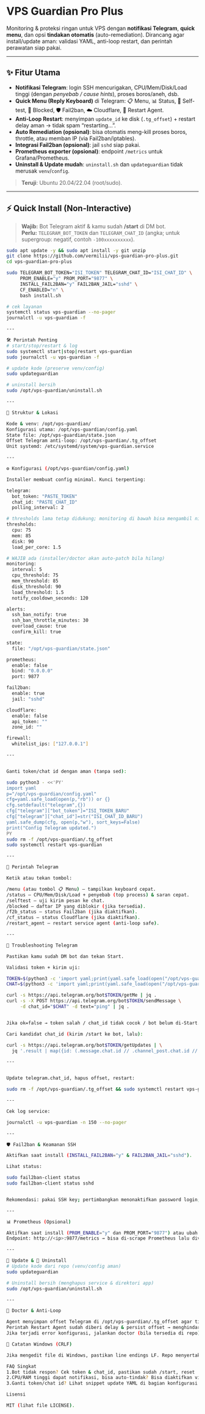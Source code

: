 # VPS Guardian Pro Plus

Monitoring & proteksi ringan untuk VPS dengan **notifikasi Telegram**, **quick menu**, dan opsi **tindakan otomatis** (auto-remediation). Dirancang agar install/update aman: validasi YAML, anti-loop restart, dan perintah perawatan siap pakai.

---

## ✨ Fitur Utama

- **Notifikasi Telegram**: login SSH mencurigakan, CPU/Mem/Disk/Load tinggi (dengan *penyebab / cause hints*), proses boros/aneh, dsb.
- **Quick Menu (Reply Keyboard)** di Telegram: 📋 Menu, 📊 Status, 🧪 Self-test, 🚫 Blocked, 🛡 Fail2ban, ☁️ Cloudflare, 🔁 Restart Agent.
- **Anti-Loop Restart**: menyimpan `update_id` ke disk (`.tg_offset`) + restart delay aman → tidak spam “restarting…”.
- **Auto Remediation (opsional)**: bisa otomatis meng-kill proses boros, throttle, atau memban IP (via Fail2ban/iptables).
- **Integrasi Fail2ban (opsional)**: jail `sshd` siap pakai.
- **Prometheus exporter (opsional)**: endpoint `/metrics` untuk Grafana/Prometheus.
- **Uninstall & Update mudah**: `uninstall.sh` dan `updateguardian` tidak merusak `venv`/`config`.

> **Teruji**: Ubuntu 20.04/22.04 (root/sudo).

---

## ⚡ Quick Install (Non-Interactive)

> **Wajib:** Bot Telegram aktif & kamu sudah **/start** di DM bot.  
> **Perlu:** `TELEGRAM_BOT_TOKEN` dan `TELEGRAM_CHAT_ID` (angka; untuk supergroup: negatif, contoh `-100xxxxxxxxxx`).

```bash
sudo apt update -y && sudo apt install -y git unzip
git clone https://github.com/vermilii/vps-guardian-pro-plus.git
cd vps-guardian-pro-plus

sudo TELEGRAM_BOT_TOKEN="ISI_TOKEN" TELEGRAM_CHAT_ID="ISI_CHAT_ID" \
     PROM_ENABLE="y" PROM_PORT="9877" \
     INSTALL_FAIL2BAN="y" FAIL2BAN_JAIL="sshd" \
     CF_ENABLED="n" \
     bash install.sh

# cek layanan
systemctl status vps-guardian --no-pager
journalctl -u vps-guardian -f

---

🛠️ Perintah Penting
# start/stop/restart & log
sudo systemctl start|stop|restart vps-guardian
sudo journalctl -u vps-guardian -f

# update kode (preserve venv/config)
sudo updateguardian

# uninstall bersih
sudo /opt/vps-guardian/uninstall.sh

---

📁 Struktur & Lokasi

Kode & venv: /opt/vps-guardian/
Konfigurasi utama: /opt/vps-guardian/config.yaml
State file: /opt/vps-guardian/state.json
Offset Telegram anti-loop: /opt/vps-guardian/.tg_offset
Unit systemd: /etc/systemd/system/vps-guardian.service

---

⚙️ Konfigurasi (/opt/vps-guardian/config.yaml)

Installer membuat config minimal. Kunci terpenting:

telegram:
  bot_token: "PASTE_TOKEN"
  chat_id: "PASTE_CHAT_ID"
  polling_interval: 2

# thresholds lama tetap didukung; monitoring di bawah bisa mengambil nilai dari sini jika ada
thresholds:
  cpu: 75
  mem: 85
  disk: 90
  load_per_core: 1.5

# WAJIB ada (installer/doctor akan auto-patch bila hilang)
monitoring:
  interval: 5
  cpu_threshold: 75
  mem_threshold: 85
  disk_threshold: 90
  load_threshold: 1.5
  notify_cooldown_seconds: 120

alerts:
  ssh_ban_notify: true
  ssh_ban_throttle_minutes: 30
  overload_cause: true
  confirm_kill: true

state:
  file: "/opt/vps-guardian/state.json"

prometheus:
  enable: false
  bind: "0.0.0.0"
  port: 9877

fail2ban:
  enable: true
  jail: "sshd"

cloudflare:
  enable: false
  api_token: ""
  zone_id: ""

firewall:
  whitelist_ips: ["127.0.0.1"]

---


Ganti token/chat id dengan aman (tanpa sed):

sudo python3 - <<'PY'
import yaml
p="/opt/vps-guardian/config.yaml"
cfg=yaml.safe_load(open(p,"rb")) or {}
cfg.setdefault("telegram",{})
cfg["telegram"]["bot_token"]="ISI_TOKEN_BARU"
cfg["telegram"]["chat_id"]=str("ISI_CHAT_ID_BARU")
yaml.safe_dump(cfg, open(p,"w"), sort_keys=False)
print("Config Telegram updated.")
PY
sudo rm -f /opt/vps-guardian/.tg_offset
sudo systemctl restart vps-guardian

---

📱 Perintah Telegram

Ketik atau tekan tombol:

/menu (atau tombol 📋 Menu) – tampilkan keyboard cepat.
/status – CPU/Mem/Disk/Load + penyebab (top process) & saran cepat.
/selftest – uji kirim pesan ke chat.
/blocked – daftar IP yang diblokir (jika tersedia).
/f2b_status – status Fail2ban (jika diaktifkan).
/cf_status – status Cloudflare (jika diaktifkan).
/restart_agent – restart service agent (anti-loop safe).

---

🧪 Troubleshooting Telegram

Pastikan kamu sudah DM bot dan tekan Start.

Validasi token + kirim uji:

TOKEN=$(python3 -c 'import yaml;print(yaml.safe_load(open("/opt/vps-guardian/config.yaml","rb"))["telegram"]["bot_token"])')
CHAT=$(python3 -c 'import yaml;print(yaml.safe_load(open("/opt/vps-guardian/config.yaml","rb"))["telegram"]["chat_id"])')

curl -s https://api.telegram.org/bot$TOKEN/getMe | jq .
curl -s -X POST https://api.telegram.org/bot$TOKEN/sendMessage \
     -d chat_id="$CHAT" -d text="ping" | jq .


Jika ok=false → token salah / chat_id tidak cocok / bot belum di-Start.

Cari kandidat chat_id (kirim /start ke bot, lalu):

curl -s https://api.telegram.org/bot$TOKEN/getUpdates | \
  jq '.result | map({id: (.message.chat.id // .channel_post.chat.id // .edited_message.chat.id), title: (.message.chat.title // .channel_post.chat.title // .edited_message.chat.title), type: (.message.chat.type // .channel_post.chat.type // .edited_message.chat.type)}) | unique'

---


Update telegram.chat_id, hapus offset, restart:

sudo rm -f /opt/vps-guardian/.tg_offset && sudo systemctl restart vps-guardian

---

Cek log service:

journalctl -u vps-guardian -n 150 --no-pager

---

🛡️ Fail2ban & Keamanan SSH

Aktifkan saat install (INSTALL_FAIL2BAN="y" & FAIL2BAN_JAIL="sshd").

Lihat status:

sudo fail2ban-client status
sudo fail2ban-client status sshd


Rekomendasi: pakai SSH key; pertimbangkan menonaktifkan password login; ganti port ssh bila perlu.

---

📊 Prometheus (Opsional)

Aktifkan saat install (PROM_ENABLE="y" dan PROM_PORT="9877") atau ubah di config.yaml.
Endpoint: http://<ip>:9877/metrics → bisa di-scrape Prometheus lalu divisualisasikan di Grafana.

---

🔁 Update & 🧹 Uninstall
# Update kode dari repo (venv/config aman)
sudo updateguardian

# Uninstall bersih (menghapus service & direktori app)
sudo /opt/vps-guardian/uninstall.sh

---

🧰 Doctor & Anti-Loop

Agent menyimpan offset Telegram di /opt/vps-guardian/.tg_offset agar tidak memproses ulang update lama.
Perintah Restart Agent sudah diberi delay & persist offset → menghindari spam “restarting…”.
Jika terjadi error konfigurasi, jalankan doctor (bila tersedia di repo) atau periksa log systemd.

📝 Catatan Windows (CRLF)

Jika mengedit file di Windows, pastikan line endings LF. Repo menyertakan .gitattributes untuk memaksa LF pada .py/.sh/.service/.yml/.yaml.

FAQ Singkat
1.Bot tidak respon? Cek token & chat_id, pastikan sudah /start, reset .tg_offset, lalu restart service.
2.CPU/RAM tinggi dapat notifikasi, bisa auto-tindak? Bisa diaktifkan via alerts/monitoring/remediator (lihat kode & config). Notifikasi menyertakan cause hints (top process) agar kamu bisa bertindak cepat.
3.Ganti token/chat id? Lihat snippet update YAML di bagian konfigurasi.

Lisensi

MIT (lihat file LICENSE).

